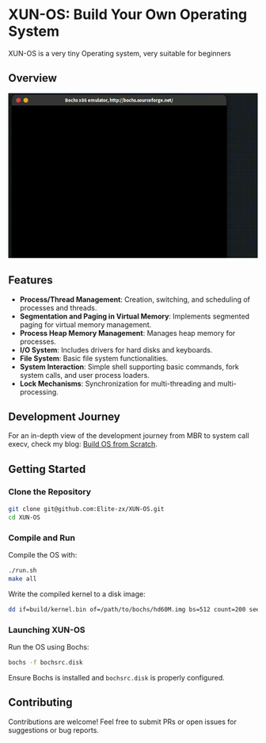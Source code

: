 # XUN-OS: Build Your Own Operating System
XUN-OS is a very tiny Operating system, very suitable for beginners
## Overview

![display](image/display.gif)

## Features
- **Process/Thread Management**: Creation, switching, and scheduling of processes and threads.
- **Segmentation and Paging in Virtual Memory**: Implements segmented paging for virtual memory management.
- **Process Heap Memory Management**: Manages heap memory for processes.
- **I/O System**: Includes drivers for hard disks and keyboards.
- **File System**: Basic file system functionalities.
- **System Interaction**: Simple shell supporting basic commands, fork system calls, and user process loaders.
- **Lock Mechanisms**: Synchronization for multi-threading and multi-processing.

## Development Journey
For an in-depth view of the development journey from MBR to system call execv, check my blog: [Build OS from Scratch](https://elite-zx.github.io/2023/12/15/elephont_os/build_os_from_scratch/).

## Getting Started

### Clone the Repository
```zsh
git clone git@github.com:Elite-zx/XUN-OS.git
cd XUN-OS
```

### Compile and Run
Compile the OS with:
```zsh
./run.sh
make all
```

Write the compiled kernel to a disk image:
```zsh
dd if=build/kernel.bin of=/path/to/bochs/hd60M.img bs=512 count=200 seek=9 conv=notrunc
```

### Launching XUN-OS
Run the OS using Bochs:
```zsh
bochs -f bochsrc.disk
```
Ensure Bochs is installed and `bochsrc.disk` is properly configured.

## Contributing
Contributions are welcome! Feel free to submit PRs or open issues for suggestions or bug reports.
